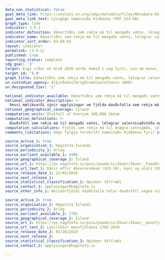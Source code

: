 ```yaml
---
data_non_statistical: false
goal_meta_link: https://unstats.un.org/sdgs/metadata/files/Metadata-03-09-02.pdf
goal_meta_link_text: Lýsigögn Sameinuðu Þjóðanna (PDF 214 KB)
graph_type: line
indicator: 3.9.2
indicator_definition: Dánartíðni sem rekja má til mengaðs vatns, lélegrar salernisaðstöðu og skorts á hreinlæti (ófullnægjandi aðgangur að hreinu vatni, salernisaðstöðu og hreinlæti, WASH-þjónustu) er skilgreind sem fjöldi dauðsfalla sem rekja má til ónægra vatnsgæða, lélegrar hreinlætisaðstöðu og skorts á hreinlæti (óöruggri WASH þjónustu) á ári hverju, deilt með íbúafjölda og margfaldað með 100,000
indicator_name: Dánartíðni sem rekja má til mengaðs vatns, lélegrar salernisaðstöðu og skorts á hreinlæti (ófullnægjandi aðgangur að hreinu vatni, salernisaðstöðu og hreinlæti, WASH-þjónustu).
indicator_sort_order: 03-09-02
layout: indicator
permalink: /3-9-2/
published: true
reporting_status: complete
sdg_goal: '3'
target: Eigi síðar en árið 2030 verði komið í veg fyrir, svo um munar, dauðsföll og veikindi af völdum hættulegra efna og loft-, vatns- og jarðvegsmengunar.
target_id: '3.9'
graph_title: Dánartíðni sem rekja má til mengaðs vatns, lélegrar salernisaðstöðu og skorts á hreinlæti (ófullnægjandi aðgangur að hreinu vatni, salernisaðstöðu og hreinlæti, WASH-þjónustu).
un_custodian_agency: Alþjóðaheilbrigðismálastofnunin (WHO)
un_designated_tier: '1'

national_indicator_available: Dánartíðni sem rekja má til mengaðs vatns, lélegrar salernisaðstöðu og skorts á hreinlæti (ófullnægjandi aðgangur að hreinu vatni, salernisaðstöðu og hreinlæti, WASH-þjónustu).
national_indicator_description: >-
  Þessi mælikvarði sýnir upplýsingar um fjölda dauðsfalla sem rekja má til mengaðs vatns, lélegrar salernisaðstöðu og skorts á hreinlæti (með áherslu á WASH þjónustu) sem hefði mátt koma í veg fyrir með því að bæta gæði þessara þjónusta og aðferða. Mælikvarðinn byggir á skráðum dánarmeinum og veitir þannig upplýsingar um raunverulegar sýkingar sem hljótast af þeim hættum sem mældar eru í undirmarkmiðum 6.1, 6.2 and 6.3.
national_geographical_coverage: Ísland
computation_units: Hlutfall af hverjum 100,000 íbúum
computation_definitions: >-
  Dauðsföll sem rekja má til mengaðs vatns, lélegrar salernisaðstöðu og skorts á hreinlæti með áherslu á ófullnægjandi WASH þjónustu, birt sem hlutfall af 100,000 íbúum. Dánarmein sem falla hér undir eru niðurgangur sem rekja má til WASH aðstæðna (ICD-10 kóðar A00, A01, A03, A04, A06-A09), ormasýking í þörmum  (ICD-10 kóðar B76-B77, B79) and próteinskortur (ICD-10 kóði E40-E46).
computation_calculations: Fjöldi sem rekja má til ónægra vatnsgæða, lélegrar hreinlætisaðstöðu og skorts á hreinlæti (óöruggri WASH þjónustu) á ári hverju, deilt með íbúafjölda og margfaldað með 100,000
comments_limitations: Gögn fylgja forskrift Sameinuðu Þjóðanna fyrir þennan mælikvarða. Þessi mælikvarði var fundin í samstarfi við málefnasérfræðinga.

source_active_1: true
source_organisation_1: Hagstofa Íslands
source_periodicity_1: Árleg
source_earliest_available_1: 1996
source_geographical_coverage_1: Ísland
source_url_1: https://px.hagstofa.is/pxis/pxweb/is/Ibuar/Ibuar__Faeddirdanir__danir__danarmein/MAN05302.px
source_url_text_1: Dánir eftir dánarorsökum (ICD-10), kyni og aldri 1996-2017
source_release_date_1: 12/03/2018
source_next_release_1:
source_statistical_classification_1: Opinber tölfræði
source_contact_1: upplysingar@hagstofa.is
source_other_info_1: Heildarfjöldi dauðsfalla telur dauðsföll vegna niðurgangs sem rekja má til WASH aðstæðna (ICD-10 kóðar A00, A01, A03, A04, A06-A09), ormasýking í þörmum  (ICD-10 kóðar B76-B77, B79) and próteinskortur (ICD-10 kóði E40-E46).

source_active_2: true
source_organisation_2: Hagstofa Íslands
source_periodicity_2: Árleg
source_earliest_available_2: 1703
source_geographical_coverage_2: Ísland
source_url_2: https://px.hagstofa.is/pxis/pxweb/is/Ibuar/Ibuar__mannfjoldi__1_yfirlit__Yfirlit_mannfjolda/MAN00000.px
source_url_text_2: Lykiltölur mannfjöldans 1703-2019
source_release_date_2: 03/20/2019
source_next_release_2:
source_statistical_classification_2: Opinber tölfræði
source_contact_2: upplysingar@hagstofa.is

---
```

